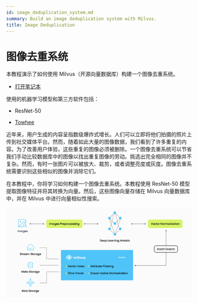 ```yaml
---
id: image_deduplication_system.md
summary: Build an image deduplication system with Milvus.
title: Image Deduplication
---
```


# 图像去重系统

本教程演示了如何使用 Milvus（开源向量数据库）构建一个图像去重系统。

- [打开笔记本](https://github.com/towhee-io/examples/blob/main/image/image_deduplication/image_deduplication.ipynb)

使用的机器学习模型和第三方软件包括：

- ResNet-50

- [Towhee](https://www.google.com/url?sa=t&rct=j&q=&esrc=s&source=web&cd=&cad=rja&uact=8&ved=2ahUKEwjm8-KEjtj7AhVPcGwGHapPB40QFnoECAgQAQ&url=https%3A%2F%2Ftowhee.io%2F&usg=AOvVaw37IzMMiyxGtj82K7O4fInn)

近年来，用户生成的内容呈指数级爆炸式增长。人们可以立即将他们拍摄的照片上传到社交媒体平台。然而，随着如此大量的图像数据，我们看到了许多重复的内容。为了改善用户体验，这些重复的图像必须被删除。一个图像去重系统可以节省我们手动比较数据库中的图像以找出重复图像的劳动。挑选出完全相同的图像并不复杂。然而，有时一张图片可以被放大、裁剪，或者调整亮度或灰度。图像去重系统需要识别这些相似的图像并消除它们。

在本教程中，你将学习如何构建一个图像去重系统。本教程使用 ResNet-50 模型提取图像特征并将其转换为向量。然后，这些图像向量存储在 Milvus 向量数据库中，并在 Milvus 中进行向量相似性搜索。

![Image_deduplication_workflow](/public/assets/image_deduplication.png "图像去重系统的流程图。")
